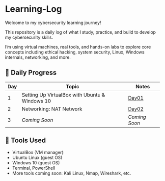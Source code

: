 # Learning-Log
Welcome to my cybersecurity learning journey!  

This repository is a daily log of what I study, practice, and build to develop my cybersecurity skills.

I’m using virtual machines, real tools, and hands-on labs to explore core concepts including ethical hacking, system security, Linux, Windows internals, networking, and more.

## 📅 Daily Progress

| Day | Topic | Notes |
|-----|-------|-------|
| 1 | Setting Up VirtualBox with Ubuntu & Windows 10 | [Day01](Day01/Notes.md) | [Day01](Day01/Lab_Setup_Guide.md)
| 2 |Networking: NAT Network | [Day02](Day02/Notes.md) |[Day02](Day02/Setup_Guide.md)
| 3 | _Coming Soon_ | _Coming Soon_ |

## 🔧 Tools Used
- VirtualBox (VM manager)
- Ubuntu Linux (guest OS)
- Windows 10 (guest OS)
- Terminal, PowerShell
- More tools coming soon: Kali Linux, Nmap, Wireshark, etc.
